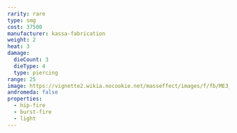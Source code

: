 ```yaml
---
rarity: rare
type: smg
cost: 37500
manufacturer: kassa-fabrication
weight: 2
heat: 3
damage:
  dieCount: 3
  dieType: 4
  type: piercing
range: 25
image: https://vignette2.wikia.nocookie.net/masseffect/images/f/fb/ME3_Locust_Smg.png/revision/latest?cb=20120317184530
andromeda: false
properties:
  - hip-fire
  - burst-fire
  - light
---
```

